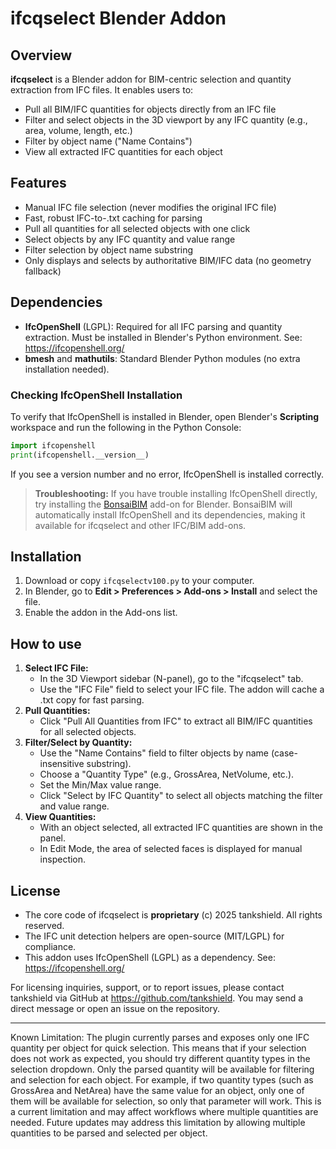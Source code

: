 # ifcqselect Blender Addon

## Overview

**ifcqselect** is a Blender addon for BIM-centric selection and quantity extraction from IFC files. It enables users to:
- Pull all BIM/IFC quantities for objects directly from an IFC file
- Filter and select objects in the 3D viewport by any IFC quantity (e.g., area, volume, length, etc.)
- Filter by object name ("Name Contains")
- View all extracted IFC quantities for each object

## Features
- Manual IFC file selection (never modifies the original IFC file)
- Fast, robust IFC-to-.txt caching for parsing
- Pull all quantities for all selected objects with one click
- Select objects by any IFC quantity and value range
- Filter selection by object name substring
- Only displays and selects by authoritative BIM/IFC data (no geometry fallback)

## Dependencies
- **IfcOpenShell** (LGPL): Required for all IFC parsing and quantity extraction. Must be installed in Blender's Python environment. See: https://ifcopenshell.org/
- **bmesh** and **mathutils**: Standard Blender Python modules (no extra installation needed).

### Checking IfcOpenShell Installation
To verify that IfcOpenShell is installed in Blender, open Blender's **Scripting** workspace and run the following in the Python Console:

```python
import ifcopenshell
print(ifcopenshell.__version__)
```
If you see a version number and no error, IfcOpenShell is installed correctly.

> **Troubleshooting:**
> If you have trouble installing IfcOpenShell directly, try installing the [BonsaiBIM](https://bonsaibim.com/) add-on for Blender. BonsaiBIM will automatically install IfcOpenShell and its dependencies, making it available for ifcqselect and other IFC/BIM add-ons.

## Installation
1. Download or copy `ifcqselectv100.py` to your computer.
2. In Blender, go to **Edit > Preferences > Add-ons > Install** and select the file.
3. Enable the addon in the Add-ons list.

## How to use
1. **Select IFC File:**
   - In the 3D Viewport sidebar (N-panel), go to the "ifcqselect" tab.
   - Use the "IFC File" field to select your IFC file. The addon will cache a .txt copy for fast parsing.
2. **Pull Quantities:**
   - Click "Pull All Quantities from IFC" to extract all BIM/IFC quantities for all selected objects.
3. **Filter/Select by Quantity:**
   - Use the "Name Contains" field to filter objects by name (case-insensitive substring).
   - Choose a "Quantity Type" (e.g., GrossArea, NetVolume, etc.).
   - Set the Min/Max value range.
   - Click "Select by IFC Quantity" to select all objects matching the filter and value range.
4. **View Quantities:**
   - With an object selected, all extracted IFC quantities are shown in the panel.
   - In Edit Mode, the area of selected faces is displayed for manual inspection.

## License
- The core code of ifcqselect is **proprietary** (c) 2025 tankshield. All rights reserved.
- The IFC unit detection helpers are open-source (MIT/LGPL) for compliance.
- This addon uses IfcOpenShell (LGPL) as a dependency. See: https://ifcopenshell.org/

For licensing inquiries, support, or to report issues, please contact tankshield via GitHub at https://github.com/tankshield. You may send a direct message or open an issue on the repository. 

---

Known Limitation: The plugin currently parses and exposes only one IFC quantity per object for quick selection. This means that if your selection does not work as expected, you should try different quantity types in the selection dropdown. Only the parsed quantity will be available for filtering and selection for each object. For example, if two quantity types (such as GrossArea and NetArea) have the same value for an object, only one of them will be available for selection, so only that parameter will work. This is a current limitation and may affect workflows where multiple quantities are needed. Future updates may address this limitation by allowing multiple quantities to be parsed and selected per object. 